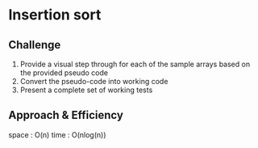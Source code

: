 # Insertion sort

## Challenge
1. Provide a visual step through for each of the sample arrays based on the provided pseudo code
2. Convert the pseudo-code into working code
3. Present a complete set of working tests

## Approach & Efficiency
space : O(n) 
time : O(nlog(n))

